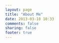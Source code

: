 ```yaml
---
layout: page
title: "About Me"
date: 2013-03-18 10:33
comments: false
sharing: false
footer: true
---
```

